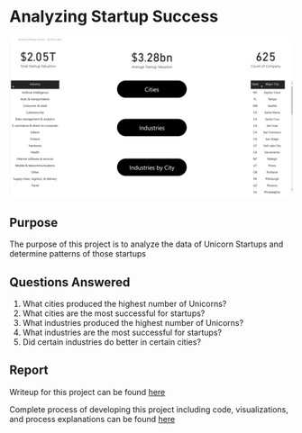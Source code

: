 # Analyzing Startup Success

[![image](/Visualizations/Dashboard.png)](https://app.powerbi.com/view?r=eyJrIjoiOTQzMGZlNmItZDk2Ny00N2MzLTkxN2EtODk3MzhmMDAwNWExIiwidCI6IjE0MmQ2ZmUxLWQyYmYtNDJmMy1iNDA4LWUzOGI1Njg4NzQyYiIsImMiOjF9)

## Purpose

The purpose of this project is to analyze the data of Unicorn Startups and determine patterns of those startups

## Questions Answered

1.	What cities produced the highest number of Unicorns?
2.	What cities are the most successful for startups?
3.	What industries produced the highest number of Unicorns?
4.	What industries are the most successful for startups?
5.	Did certain industries do better in certain cities?

## Report

Writeup for this project can be found [here](https://nicholaslukas.com/Startup-Analysis)

Complete process of developing this project including code, visualizations, and process explanations can be found [here](https://github.com/n-lukas/Analyzing-Startup-Success/blob/main/Process%20Creation.md)
 
